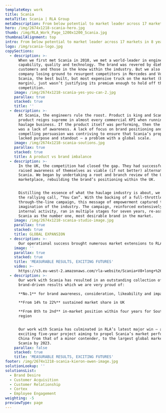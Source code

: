 ```yaml
---
templateKey: work
title: Scania
metaTitle: Scania | RLA Group
metaDescription: From below potential to market leader across 17 markets in 8 years
hero: /img/2674x1218-scania-hero.jpg
thumb: /img/RLA_Work_Page_1200x1200_Scania.jpg
thumbnailAlignment: top
intro: From below potential to market leader across 17 markets in 8 years
logo: /img/scania-logo.jpg
copySections:
  - description: >-
      When we first met Scania in 2010, we met a world-leader in engineering
      capability, quality and technology. The brand was revered by diehard
      customers and those in the know within the industry. But we also met a
      company losing ground to resurgent competitors in Mercedes and Volvo.
      Scania, the best built, but most expensive truck on the market (by some
      margin), just wasn’t justifying its premium enough to hold off the
      competition.
    image: /img/2674x1218-scania-yes-you-can-2.jpg
    parallax: true
    stacked: true
    title: ''
  - description: >-
      At Scania, the engineers rule the roost. Product is king and Scania’s
      product reigns supreme in almost every commercial KPI when running a
      haulage business. If the product itself was performing, then the problem
      was a lack of awareness. A lack of focus on brand positioning and
      compelling persuasion was contriving to ensure that Scania’s proposition
      lacked purpose and standout – a problem with a global scale.
    image: /img/2674x1218-scania-soutions.jpg
    parallax: true
    stacked: true
    title: A product vs brand imbalance
  - description: >-
      In the UK, the competition had closed the gap. They had successfully
      raised awareness of themselves as viable (if not better) alternatives to
      Scania. We began by undertaking a root and branch review of the UK
      marketplace, rebuilding the brand’s positioning within the UK. 


      Distilling the essence of what the haulage industry is about, we launched
      the rallying call, “You Can”. With the backing of a full-throttle,
      through-the-line campaign, this message of empowerment captured the
      imagination of the industry. The campaign, reinforced extensively with
      internal activity, ran in multiple stages for seven years, re-asserting
      Scania as the number one, most desirable brand in the market.
    image: /img/2674x1218-scania-studio-image.jpg
    parallax: true
    stacked: true
    title: GLOBAL EXPANSION
  - description: >-
      Our operational success brought numerous market extensions to RLA, including the Southern Africa region, Central Eastern Europe and South East Asia. The breadth of RLA’s involvement expanded too, with projects as diverse as ownership CRM, Parts loyalty campaigns and a premium launch event for the new luxury coach in Singapore – to name just a few.
    image: ''
    parallax: true
    stacked: true
    title: 'MEASURABLE RESULTS, EXCITING FUTURES'
    video: >-
      https://s3.eu-west-2.amazonaws.com/rla-website/Scania+V8+long+%26+wide+load+final+version.mp4
  - description: >-
      Our work with Scania has resulted in an outstanding collection of
      brand-driven results which we are very proud of:  

      **No.1** for brand awareness, consideration, likeability and impact.  

      **From 14% to 22%** sustained market share in UK  

      **From 8th to 2nd** in-market position within four years for Southern Africa
      region  


      Our work with Scania has culminated in RLA’s latest major win – a truly
      exciting five-year project aiming to propel Scania’s market performance in
      China from that of a minor contender, to the largest global market for
      Scania by 2023.
    parallax: false
    stacked: true
    title: 'MEASURABLE RESULTS, EXCITING FUTURES'
footer: /img/2674x1218-scania-kieron-owen-image.jpg
solutionLookup: ''
solutionsList:
  - Brand Desire
  - Customer Acquisition
  - Customer Relationship
  - Cortex
  - Employee Engagement
weighting: -5
previewType: page
---
```

